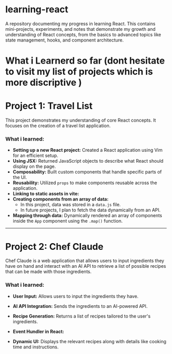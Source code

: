 # learning-react
A repository documenting my progress in learning React. This contains mini-projects, experiments, and notes that demonstrate my growth and understanding of React concepts, from the basics to advanced topics like state management, hooks, and component architecture.
# What i Learnerd so far (dont hesitate to visit my list of projects which is more discriptive )
  # Project 1: Travel List
  
  This project demonstrates my understanding of core React concepts. It focuses on the creation of a travel list application.
  
  ### What i learned:
  - **Setting up a new React project:** Created a React application using Vim for an efficient setup.
  - **Using JSX:** Returned JavaScript objects to describe what React should display on the page.
  - **Composability:** Built custom components that handle specific parts of the UI.
  - **Reusability:** Utilized `props` to make components reusable across the application.
  - **Linking to static assets in vite:**
  - **Creating components from an array of data:**
      - In this project, data was stored in a `data.js` file.
      - In future projects, I plan to fetch the data dynamically from an API.
  - **Mapping through data:** Dynamically rendered an array of components inside the `App` component using the `.map()` function.
  
  ---
  
  # Project 2: Chef Claude
  
  Chef Claude is a web application that allows users to input ingredients they have on hand and interact with an AI API to retrieve a list of possible recipes that can be made with those ingredients.
  
  ### What i learned:
  - **User Input:** Allows users to input the ingredients they have.
  - **AI API Integration:** Sends the ingredients to an AI-powered API.
  - **Recipe Generation:** Returns a list of recipes tailored to the user's ingredients.
  - **Event Hundler in React:**
   
  - **Dynamic UI:** Displays the relevant recipes along with details like cooking time and instructions.


  
